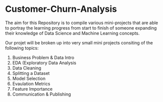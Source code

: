 # Customer-Churn-Analysis
The aim for this Repository is to compile various mini-projects that are able to portray the learning progress from start to finish of someone expanding their knowledge of Data Science and Machine Learning concepts. 

Our projet will be broken up into very small mini projects consiting of the following topics: 
1. Business Problem & Data Intro
2. EDA (Exploratory Data Analysis
3. Data Cleaning
4. Splitting a Dataset
5. Model Selection
6. Evaulation Metrics
7. Feature Importance
8. Communication & Publishing
